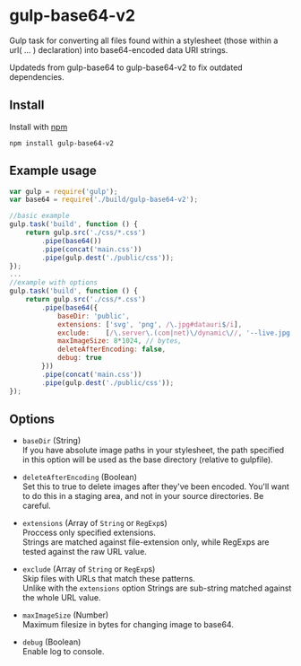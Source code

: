 gulp-base64-v2
===========

Gulp task for converting all files found within a stylesheet (those within a url( ... ) declaration) into base64-encoded data URI strings.

Updateds from gulp-base64 to gulp-base64-v2 to fix outdated dependencies.

## Install

Install with [npm](https://npmjs.org)

```
npm install gulp-base64-v2
```

## Example usage
```js
var gulp = require('gulp');
var base64 = require('./build/gulp-base64-v2');

//basic example
gulp.task('build', function () {
    return gulp.src('./css/*.css')
        .pipe(base64())
        .pipe(concat('main.css'))
        .pipe(gulp.dest('./public/css'));
});
...
//example with options
gulp.task('build', function () {
    return gulp.src('./css/*.css')
        .pipe(base64({
            baseDir: 'public',
            extensions: ['svg', 'png', /\.jpg#datauri$/i],
            exclude:    [/\.server\.(com|net)\/dynamic\//, '--live.jpg'],
            maxImageSize: 8*1024, // bytes,
            deleteAfterEncoding: false,
            debug: true
        }))
        .pipe(concat('main.css'))
        .pipe(gulp.dest('./public/css'));
});

```
## Options

  - `baseDir`  (String)  
    If you have absolute image paths in your stylesheet, the path specified
    in this option will be used as the base directory (relative to gulpfile).

  - `deleteAfterEncoding`  (Boolean)  
    Set this to true to delete images after they've been encoded. 
    You'll want to do this in a staging area, and not in your source directories. Be careful.

  - `extensions`  (Array of `String` or `RegExp`s)  
    Proccess only specified extensions.  
    Strings are matched against file-extension only, while RegExps are tested against the raw URL value.

  - `exclude`  (Array of `String` or `RegExp`s)  
    Skip files with URLs that match these patterns.  
    Unlike with the `extensions` option Strings are sub-string matched against the whole URL value.

  - `maxImageSize` (Number)  
    Maximum filesize in bytes for changing image to base64.

  - `debug` (Boolean)  
    Enable log to console.
